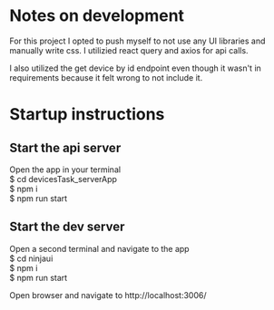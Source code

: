 # Notes on development

For this project I opted to push myself to not use any UI libraries and manually write css.  I utilizied react query and axios for api calls.

I also utilized the get device by id endpoint even though it wasn't in requirements because it felt wrong to not include it.

# Startup instructions

## Start the api server
Open the app in your terminal \
$ cd devicesTask_serverApp \
$ npm i \
$ npm run start

## Start the dev server

Open a second terminal and navigate to the app \
$ cd ninjaui \
$ npm i \
$ npm run start

Open browser and navigate to http://localhost:3006/
